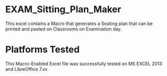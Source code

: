 # EXAM_Sitting_Plan_Maker
This excel contains a Macro that generates a Seating plan that can be printed and pasted on Classrooms on Examination day. 

# Platforms Tested
This Macro-Enabled Excel file was successfully tested on MS EXCEL 2013 and LibreOffice 7.xx
